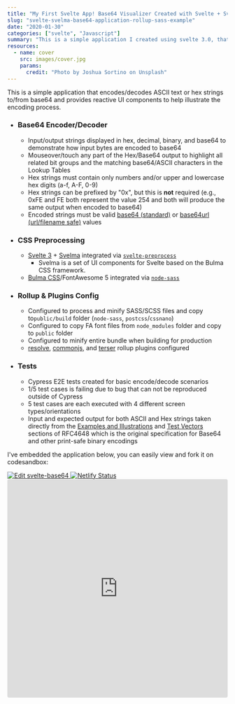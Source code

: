 ```yaml
---
title: "My First Svelte App! Base64 Visualizer Created with Svelte + Svelma"
slug: "svelte-svelma-base64-application-rollup-sass-example"
date: "2020-01-30"
categories: ["svelte", "Javascript"]
summary: "This is a simple application I created using svelte 3.0, that encodes/decodes ASCII text or hex strings to/from base64 and provides reactive ui components to help illustrate the encoding process."
resources:
  - name: cover
    src: images/cover.jpg
    params:
      credit: "Photo by Joshua Sortino on Unsplash"
---
```

This is a simple application that encodes/decodes ASCII text or hex strings to/from base64 and provides reactive UI components to help illustrate the encoding process.

- ### Base64 Encoder/Decoder

  - Input/output strings displayed in hex, decimal, binary, and base64 to demonstrate how input bytes are encoded to base64
  - Mouseover/touch any part of the Hex/Base64 output to highlight all related bit groups and the matching base64/ASCII characters in the Lookup Tables
  - Hex strings must contain only numbers and/or upper and lowercase hex digits (a-f, A-F, 0-9)
  - Hex strings can be prefixed by "0x", but this is **not** required (e.g., 0xFE and FE both represent the value 254 and both will produce the same output when encoded to base64)
  - Encoded strings must be valid [base64 (standard)](https://tools.ietf.org/html/rfc4648#section-4) or [base64url (url/filename safe)](https://tools.ietf.org/html/rfc4648#section-5) values

- ### CSS Preprocessing

  - [Svelte 3](https://github.com/sveltejs/svelte) + [Svelma](https://github.com/c0bra/svelma) integrated via [`svelte-preprocess`](https://github.com/kaisermann/svelte-preprocess)
    - Svelma is a set of UI components for Svelte based on the Bulma CSS framework.
  - [Bulma CSS](https://github.com/jgthms/bulma)/FontAwesome 5 integrated via [`node-sass`](https://github.com/sass/node-sass)

- ### Rollup & Plugins Config

  - Configured to process and minify SASS/SCSS files and copy to`public/build` folder (`node-sass`, `postcss`/`cssnano`)
  - Configured to copy FA font files from `node_modules` folder and copy to `public` folder
  - Configured to minify entire bundle when building for production
  - [resolve](https://www.npmjs.com/package/@rollup/plugin-node-resolve), [commonjs](https://www.npmjs.com/package/@rollup/plugin-commonjs), and [terser](https://github.com/TrySound/rollup-plugin-terserhttps://github.com/TrySound/rollup-plugin-terser) rollup plugins configured

- ### Tests

  - Cypress E2E tests created for basic encode/decode scenarios
  - 1/5 test cases is failing due to bug that can not be reproduced outside of Cypress
  - 5 test cases are each executed with 4 different screen types/orientations
  - Input and expected output for both ASCII and Hex strings taken directly from the [Examples and Illustrations](https://tools.ietf.org/html/rfc4648#section-9) and [Test Vectors](https://tools.ietf.org/html/rfc4648#section-10) sections of RFC4648 which is the original specification for Base64 and other print-safe binary encodings

I've embedded the application below, you can easily view and fork it on codesandbox:

<div class="cs-embed-wrapper">
  <div class="cs-embed-buttons">
    <a href="https://codesandbox.io/s/github/a-luna/svelte-base64/tree/master/?fontsize=12&hidenavigation=1&theme=dark" target="_blank">
      <img alt="Edit svelte-base64" src="https://codesandbox.io/static/img/play-codesandbox.svg">
    </a>
    <a href="https://svelte-base64.netlify.com">
      <img src="https://api.netlify.com/api/v1/badges/6fbc8193-d75d-4dea-a3eb-64d9e97681f1/deploy-status" alt="Netlify Status">
    </a>
  </div>
  <div class="cs-embed">
    <iframe
        src="https://svelte-base64.netlify.com"
        style="width:100%; height:500px; border:2px solid var(--accent-color2);; border-radius: 4px; overflow:hidden;"
        title="svelte-base64"
        allow="geolocation; microphone; camera; midi; vr; accelerometer; gyroscope; payment; ambient-light-sensor; encrypted-media; usb"
        sandbox="allow-modals allow-forms allow-popups allow-scripts allow-same-origin"
      ></iframe>
  </div>
</div>
